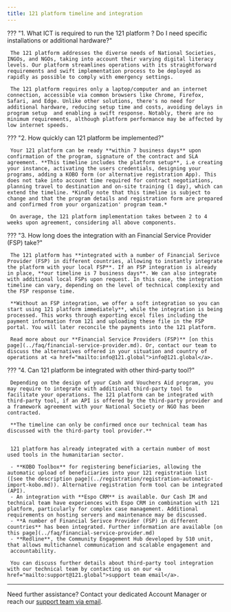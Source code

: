 ```yaml
---
title: 121 platform timeline and integration
---
```




??? "1. What ICT is required to run the 121 platform ? Do I need specific installations or additional hardware?"

     The 121 platform addresses the diverse needs of National Societies, INGOs, and NGOs, taking into account their varying digital literacy levels. Our platform streamlines operations with its straightforward requirements and swift implementation process to be deployed as rapidly as possible to comply with emergency settings.

     The 121 platform requires only a laptop/computer and an internet connection, accessible via common browsers like Chrome, Firefox, Safari, and Edge. Unlike other solutions, there's no need for additional hardware, reducing setup time and costs, avoiding delays in program setup  and enabling a swift response. Notably, there are no minimum requirements, although platform performance may be affected by low internet speeds.

??? "2. How quickly can 121 platform be implemented?"
     
     Your 121 platform can be ready **within 7 business days** upon confirmation of the program, signature of the contract and SLA agreement. **This timeline includes the platform setup**, i.e creating your instance, activating the users credentials, designing your programs, adding a KOBO form (or alternative registration App). This does not take into account time required for contract negotiations, planning travel to destination and on-site training (1 day), which can extend the timeline. *Kindly note that this timeline is subject to change and that the program details and registration form are prepared and confirmed from your organization' program team.*

     On average, the 121 platform implementation takes between 2 to 4 weeks upon agreement, considering all above components.
     

??? "3. How long does the integration with an Financial Service Provider (FSP) take?"

     The 121 platform has **integrated with a number of Financial Serivce Provider (FSP) in different countries, allowing to instantly integrate the platform with your local FSP**. If an FSP integration is already in place, **our timeline is 7 business days**. We can also integrate with additional local FSPs upon request. In this case, the integration timeline can vary, depending on the level of technical complexity and the FSP response time.

     **Without an FSP integration, we offer a soft integration so you can start using 121 platform immediately**, while the integration is being processed. This works through exporting excel files including the payment information from 121 and uploading these file in the FSP portal. You will later reconcile the payments into the 121 platform. 
     
     Read more about our **Financial Service Providers (FSP)** [on this page](../faq/financial-service-provider.md). Or, contact our team to discuss the alternatives offered in your situation and country of operations at <a href="mailto:info@121.global">info@121.global</a>.

??? "4. Can 121 platform be integrated with other third-party tool?"

     Depending on the design of your Cash and Vouchers Aid program, you may require to integrate with additional third-party tool to facilitate your operations. The 121 platform can be integrated with third-party tool, if an API is offered by the third-party provider and a framework agreement with your National Society or NGO has been contracted. 

     **The timeline can only be confirmed once our technical team has discussed with the third-party tool provider.** 


     121 platform has already integrated with a certain number of most used tools in the humanitarian sector. 
     
     - **KOBO Toolbox** for registering beneficiaries, allowing the automatic upload of beneficiaries into your 121 registration list ([see the description page](../registration/registration-automatic-import-kobo.md)). Alternative registration form tool can be integrated (API).
     - An integration with **Espo CRM** is available. Our Cash IM and technical team have experiences with Espo CRM in combination with 121 platform, particularly for complex case management. Additional requirements on hosting servers and maintenance may be discussed.
     - **A number of Financial Serivce Provider (FSP) in different countries** has been integrated. Further information are available [on this page](../faq/financial-service-provider.md)
     - **Redline**, the Community Engagement Hub developed by 510 unit, that allows multichannel communication and scalable engagement and
     accountability.

     You can discuss further details about third-party tool integration with our technical team by contacting us on our <a href="mailto:support@121.global">support team email</a>.

    

    


____
Need further assistance? Contact your dedicated Account Manager or reach our <a href="mailto:support@121.global">support team via email</a>.
